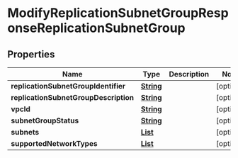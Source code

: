 

# ModifyReplicationSubnetGroupResponseReplicationSubnetGroup


## Properties

| Name | Type | Description | Notes |
|------------ | ------------- | ------------- | -------------|
|**replicationSubnetGroupIdentifier** | [**String**](String.md) |  |  [optional] |
|**replicationSubnetGroupDescription** | [**String**](String.md) |  |  [optional] |
|**vpcId** | [**String**](String.md) |  |  [optional] |
|**subnetGroupStatus** | [**String**](String.md) |  |  [optional] |
|**subnets** | [**List**](List.md) |  |  [optional] |
|**supportedNetworkTypes** | [**List**](List.md) |  |  [optional] |



